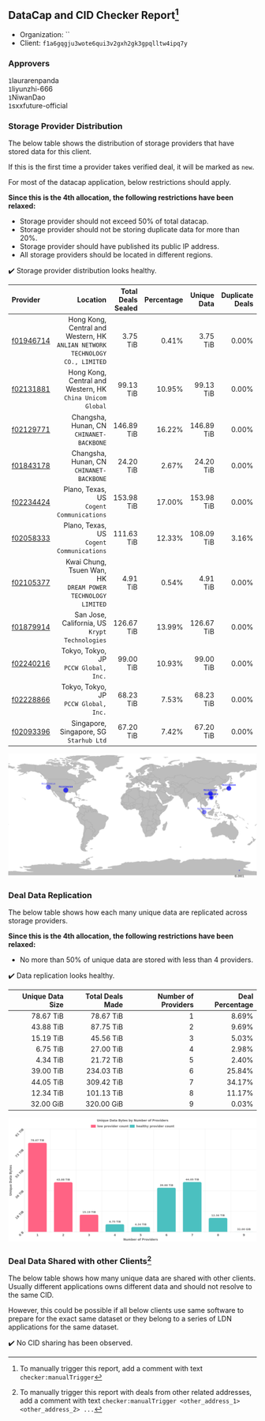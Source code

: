 ## DataCap and CID Checker Report[^1]
 - Organization: ``
 - Client: `f1a6gqgju3wote6qui3v2gxh2gk3gpqlltw4ipq7y`
### Approvers
`1`laurarenpanda<br/>`1`liyunzhi-666<br/>`1`NiwanDao<br/>`1`sxxfuture-official

### Storage Provider Distribution
The below table shows the distribution of storage providers that have stored data for this client.

If this is the first time a provider takes verified deal, it will be marked as `new`.

For most of the datacap application, below restrictions should apply.

**Since this is the 4th allocation, the following restrictions have been relaxed:**
 - Storage provider should not exceed 50% of total datacap.
 - Storage provider should not be storing duplicate data for more than 20%.
 - Storage provider should have published its public IP address.
 - All storage providers should be located in different regions.

✔️ Storage provider distribution looks healthy.

| Provider                                              |                                                                        Location | Total Deals Sealed | Percentage | Unique Data | Duplicate Deals |
| :---------------------------------------------------- | ------------------------------------------------------------------------------: | -----------------: | ---------: | ----------: | --------------: |
| [f01946714](https://filfox.info/en/address/f01946714) | Hong Kong, Central and Western, HK<br/>`ANLIAN NETWORK TECHNOLOGY CO., LIMITED` |           3.75 TiB |      0.41% |    3.75 TiB |           0.00% |
| [f02131881](https://filfox.info/en/address/f02131881) |                    Hong Kong, Central and Western, HK<br/>`China Unicom Global` |          99.13 TiB |     10.95% |   99.13 TiB |           0.00% |
| [f02129771](https://filfox.info/en/address/f02129771) |                                     Changsha, Hunan, CN<br/>`CHINANET-BACKBONE` |         146.89 TiB |     16.22% |  146.89 TiB |           0.00% |
| [f01843178](https://filfox.info/en/address/f01843178) |                                     Changsha, Hunan, CN<br/>`CHINANET-BACKBONE` |          24.20 TiB |      2.67% |   24.20 TiB |           0.00% |
| [f02234424](https://filfox.info/en/address/f02234424) |                                    Plano, Texas, US<br/>`Cogent Communications` |         153.98 TiB |     17.00% |  153.98 TiB |           0.00% |
| [f02058333](https://filfox.info/en/address/f02058333) |                                    Plano, Texas, US<br/>`Cogent Communications` |         111.63 TiB |     12.33% |  108.09 TiB |           3.16% |
| [f02105377](https://filfox.info/en/address/f02105377) |                  Kwai Chung, Tsuen Wan, HK<br/>`DREAM POWER TECHNOLOGY LIMITED` |           4.91 TiB |      0.54% |    4.91 TiB |           0.00% |
| [f01879914](https://filfox.info/en/address/f01879914) |                               San Jose, California, US<br/>`Krypt Technologies` |         126.67 TiB |     13.99% |  126.67 TiB |           0.00% |
| [f02240216](https://filfox.info/en/address/f02240216) |                                        Tokyo, Tokyo, JP<br/>`PCCW Global, Inc.` |          99.00 TiB |     10.93% |   99.00 TiB |           0.00% |
| [f02228866](https://filfox.info/en/address/f02228866) |                                        Tokyo, Tokyo, JP<br/>`PCCW Global, Inc.` |          68.23 TiB |      7.53% |   68.23 TiB |           0.00% |
| [f02093396](https://filfox.info/en/address/f02093396) |                                      Singapore, Singapore, SG<br/>`Starhub Ltd` |          67.20 TiB |      7.42% |   67.20 TiB |           0.00% |

<img src="https://raw.githubusercontent.com/data-preservation-programs/filplus-checker-assets/main/filecoin-project/filecoin-plus-large-datasets/issues/2029/1692068602483.png"/>

### Deal Data Replication
The below table shows how each many unique data are replicated across storage providers.


**Since this is the 4th allocation, the following restrictions have been relaxed:**
- No more than 50% of unique data are stored with less than 4 providers.

✔️ Data replication looks healthy.

| Unique Data Size | Total Deals Made | Number of Providers | Deal Percentage |
| ---------------: | ---------------: | ------------------: | --------------: |
|        78.67 TiB |        78.67 TiB |                   1 |           8.69% |
|        43.88 TiB |        87.75 TiB |                   2 |           9.69% |
|        15.19 TiB |        45.56 TiB |                   3 |           5.03% |
|         6.75 TiB |        27.00 TiB |                   4 |           2.98% |
|         4.34 TiB |        21.72 TiB |                   5 |           2.40% |
|        39.00 TiB |       234.03 TiB |                   6 |          25.84% |
|        44.05 TiB |       309.42 TiB |                   7 |          34.17% |
|        12.34 TiB |       101.13 TiB |                   8 |          11.17% |
|        32.00 GiB |       320.00 GiB |                   9 |           0.03% |

<img src="https://raw.githubusercontent.com/data-preservation-programs/filplus-checker-assets/main/filecoin-project/filecoin-plus-large-datasets/issues/2029/1692068603187.png"/>

### Deal Data Shared with other Clients[^3]
The below table shows how many unique data are shared with other clients.
Usually different applications owns different data and should not resolve to the same CID.

However, this could be possible if all below clients use same software to prepare for the exact same dataset or they belong to a series of LDN applications for the same dataset.

✔️ No CID sharing has been observed.

[^1]: To manually trigger this report, add a comment with text `checker:manualTrigger`

[^2]: Deals from those addresses are combined into this report as they are specified with `checker:manualTrigger`

[^3]: To manually trigger this report with deals from other related addresses, add a comment with text `checker:manualTrigger <other_address_1> <other_address_2> ...`

